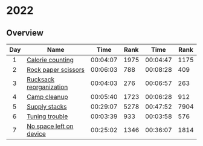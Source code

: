 # 2022

## Overview

|Day|Name|Time|Rank|Time|Rank|
|-|-|-|-|-|-|
|&nbsp;&nbsp;1|[Calorie counting](https://adventofcode.com/2022/day/1)|00:04:07|1975|00:04:47|1175|
|&nbsp;&nbsp;2|[Rock paper scissors](https://adventofcode.com/2022/day/2)|00:06:03|788|00:08:28|409|
|&nbsp;&nbsp;3|[Rucksack reorganization](https://adventofcode.com/2022/day/3)|00:04:03|276|00:06:57|263|
|&nbsp;&nbsp;4|[Camp cleanup](https://adventofcode.com/2022/day/4)|00:05:40|1723|00:06:28|912|
|&nbsp;&nbsp;5|[Supply stacks](https://adventofcode.com/2022/day/5)|00:29:07|5278|00:47:52|7904|
|&nbsp;&nbsp;6|[Tuning trouble](https://adventofcode.com/2022/day/6)|00:03:39|933|00:03:58|576|
|&nbsp;&nbsp;7|[No space left on device](https://adventofcode.com/2022/day/7)|00:25:02|1346|00:36:07|1814|